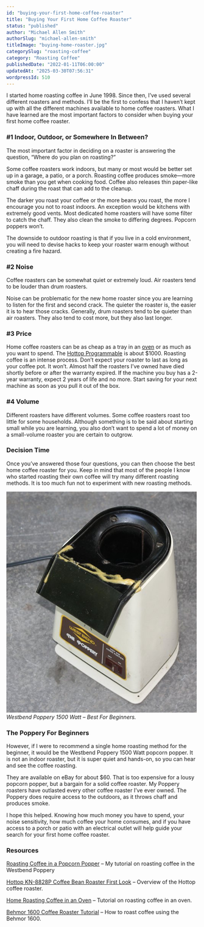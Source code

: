 ```yaml
---
id: "buying-your-first-home-coffee-roaster"
title: "Buying Your First Home Coffee Roaster"
status: "published"
author: "Michael Allen Smith"
authorSlug: "michael-allen-smith"
titleImage: "buying-home-roaster.jpg"
categorySlug: "roasting-coffee"
category: "Roasting Coffee"
publishedDate: "2022-01-11T06:00:00"
updatedAt: "2025-03-30T07:56:31"
wordpressId: 510
---
```


I started home roasting coffee in June 1998. Since then, I’ve used several different roasters and methods. I’ll be the first to confess that I haven’t kept up with all the different machines available to home coffee roasters. What I have learned are the most important factors to consider when buying your first home coffee roaster.

### #1 Indoor, Outdoor, or Somewhere In Between?

The most important factor in deciding on a roaster is answering the question, “Where do you plan on roasting?”

Some coffee roasters work indoors, but many or most would be better set up in a garage, a patio, or a porch. Roasting coffee produces smoke—more smoke than you get when cooking food. Coffee also releases thin paper-like chaff during the roast that can add to the cleanup.

The darker you roast your coffee or the more beans you roast, the more I encourage you not to roast indoors. An exception would be kitchens with extremely good vents. Most dedicated home roasters will have some filter to catch the chaff. They also clean the smoke to differing degrees. Popcorn poppers won’t.

The downside to outdoor roasting is that if you live in a cold environment, you will need to devise hacks to keep your roaster warm enough without creating a fire hazard.

### #2 Noise

Coffee roasters can be somewhat quiet or extremely loud. Air roasters tend to be louder than drum roasters.

Noise can be problematic for the new home roaster since you are learning to listen for the first and second crack. The quieter the roaster is, the easier it is to hear those cracks. Generally, drum roasters tend to be quieter than air roasters. They also tend to cost more, but they also last longer.

### #3 Price

Home coffee roasters can be as cheap as a tray in an [oven](http://ineedcoffee.com/home-roasting-coffee-in-an-oven/) or as much as you want to spend. The [Hottop Programmable](http://ineedcoffee.com/hottop-kn-8828p-coffee-bean-roaster-first-look/) is about $1000. Roasting coffee is an intense process. Don’t expect your roaster to last as long as your coffee pot. It won’t. Almost half the roasters I’ve owned have died shortly before or after the warranty expired. If the machine you buy has a 2-year warranty, expect 2 years of life and no more. Start saving for your next machine as soon as you pull it out of the box.

### #4 Volume

Different roasters have different volumes. Some coffee roasters roast too little for some households. Although something is to be said about starting small while you are learning, you also don’t want to spend a lot of money on a small-volume roaster you are certain to outgrow.

### Decision Time

Once you’ve answered those four questions, you can then choose the best home coffee roaster for you. Keep in mind that most of the people I know who started roasting their own coffee will try many different roasting methods. It is too much fun not to experiment with new roasting methods.

![Westbend Poppery Roaster](westbend-poppery-roaster1.jpg)  
*Westbend Poppery 1500 Watt – Best For Beginners.*

### The Poppery For Beginners

However, if I were to recommend a single home roasting method for the beginner, it would be the Westbend Poppery 1500 Watt popcorn popper. It is not an indoor roaster, but it is super quiet and hands-on, so you can hear and see the coffee roasting.

They are available on eBay for about $60. That is too expensive for a lousy popcorn popper, but a bargain for a solid coffee roaster. My Poppery roasters have outlasted every other coffee roaster I’ve ever owned. The Poppery does require access to the outdoors, as it throws chaff and produces smoke.

I hope this helped. Knowing how much money you have to spend, your noise sensitivity, how much coffee your home consumes, and if you have access to a porch or patio with an electrical outlet will help guide your search for your first home coffee roaster.

### Resources

[Roasting Coffee in a Popcorn Popper](http://ineedcoffee.com/roasting-coffee-in-a-popcorn-popper/) – My tutorial on roasting coffee in the Westbend Poppery

[Hottop KN-8828P Coffee Bean Roaster First Look](http://ineedcoffee.com/hottop-kn-8828p-coffee-bean-roaster-first-look/) – Overview of the Hottop coffee roaster.

[Home Roasting Coffee in an Oven](http://ineedcoffee.com/home-roasting-coffee-in-an-oven/) – Tutorial on roasting coffee in an oven.

[Behmor 1600 Coffee Roaster Tutorial](http://ineedcoffee.com/behmor-1600-coffee-roaster-tutorial/) – How to roast coffee using the Behmor 1600.